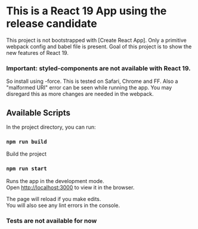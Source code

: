 # This is a React 19 App using the release candidate

This project is not bootstrapped with [Create React App].
Only a primitive webpack config and babel file is present.
Goal of this project is to show the new features of React 19.

### Important: styled-components are not available with React 19.
So install using -force. This is tested on Safari, Chrome and FF. Also a "malformed URI" error can be seen while running the app. You may disregard this as more changes are needed in the webpack.

## Available Scripts

In the project directory, you can run:

### `npm run build`

Build the project

### `npm run start`

Runs the app in the development mode.\
Open [http://localhost:3000](http://localhost:3000) to view it in the browser.

The page will reload if you make edits.\
You will also see any lint errors in the console.

### Tests are not available for now

